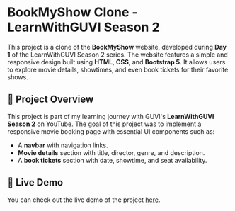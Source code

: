 
# BookMyShow Clone - LearnWithGUVI Season 2

This project is a clone of the **BookMyShow** website, developed during **Day 1** of the LearnWithGUVI Season 2 series. The website features a simple and responsive design built using **HTML**, **CSS**, and **Bootstrap 5**. It allows users to explore movie details, showtimes, and even book tickets for their favorite shows.

## 🚀 Project Overview

This project is part of my learning journey with GUVI's **LearnWithGUVI Season 2** on YouTube. The goal of this project was to implement a responsive movie booking page with essential UI components such as:

- A **navbar** with navigation links.
- **Movie details** section with title, director, genre, and description.
- A **book tickets** section with date, showtime, and seat availability.

## 🔗 Live Demo

You can check out the live demo of the project [here](Your-Website-Link).
